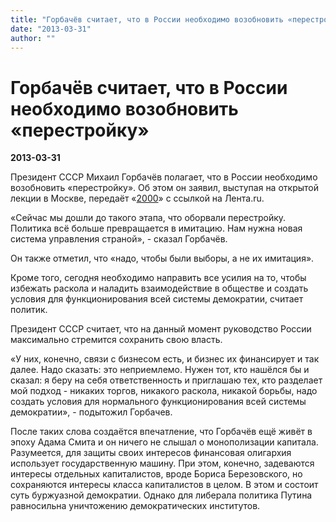 ```yaml
---
title: "Горбачёв считает, что в России необходимо возобновить «перестройку»"
date: "2013-03-31"
author: ""
---
```


# Горбачёв считает, что в России необходимо возобновить «перестройку»

**2013-03-31** 

Президент СССР Михаил Горбачёв полагает, что в России необходимо возобновить «перестройку». Об этом он заявил, выступая на открытой лекции в Москве, передаёт «[2000](http://2000.net.ua/)» с ссылкой на Лента.ru.

«Сейчас мы дошли до такого этапа, что оборвали перестройку. Политика всё больше превращается в имитацию. Нам нужна новая система управления страной», - сказал Горбачёв.

Он также отметил, что «надо, чтобы были выборы, а не их имитация».

Кроме того, сегодня необходимо направить все усилия на то, чтобы избежать раскола и наладить взаимодействие в обществе и создать условия для функционирования всей системы демократии, считает политик.

Президент СССР считает, что на данный момент руководство России максимально стремится сохранить свою власть.

«У них, конечно, связи с бизнесом есть, и бизнес их финансирует и так далее. Надо сказать: это неприемлемо. Нужен тот, кто нашёлся бы и сказал: я беру на себя ответственность и приглашаю тех, кто разделает мой подход - никаких торгов, никакого раскола, никакой борьбы, надо создать условия для нормального функционирования всей системы демократии», - подытожил Горбачев.

После таких слова создаётся впечатление, что Горбачёв ещё живёт в эпоху Адама Смита и он ничего не слышал о монополизации капитала. Разумеется, для защиты своих интересов финансовая олигархия использует государственную машину. При этом, конечно, задеваются интересы отдельных капиталистов, вроде Бориса Березовского, но сохраняются интересы класса капиталистов в целом. В этом и состоит суть буржуазной демократии. Однако для либерала политика Путина равносильна уничтожению демократических институтов.